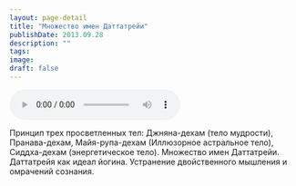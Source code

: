 ```yaml
---
layout: page-detail
title: "Множество имен Даттатрейи"
publishDate: 2013.09.28
description: ""
tags:
image:
draft: false
---
```


<audio title="2013.09.28 - Множество имен Даттатрейи.mp3" src="/upload/iblock/f1f/f1fedd4d72a6059a56603e4cc1ecd446.mp3" controls=""></audio>

 Принцип трех просветленных тел: Джняна-дехам (тело мудрости), Пранава-дехам, Майя-рупа-дехам (Иллюзорное астральное тело), Сиддха-дехам (энергетическое тело). Множество имен Даттатрейи. Даттатрейя как идеал йогина. Устранение двойственного мышления и омрачений сознания. 

  
